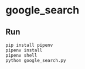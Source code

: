 # google_search

## Run
```
pip install pipenv
pipenv install
pipenv shell
python google_search.py
```

